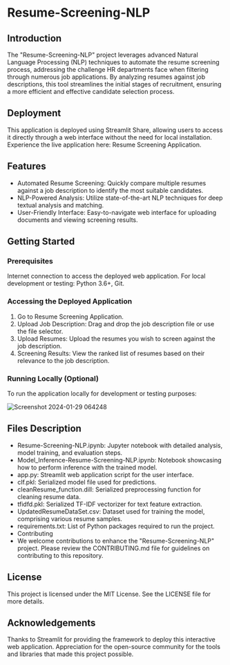 # Resume-Screening-NLP
## Introduction
The "Resume-Screening-NLP" project leverages advanced Natural Language Processing (NLP) techniques to automate the resume screening process, addressing the challenge HR departments face when filtering through numerous job applications. By analyzing resumes against job descriptions, this tool streamlines the initial stages of recruitment, ensuring a more efficient and effective candidate selection process.

## Deployment
This application is deployed using Streamlit Share, allowing users to access it directly through a web interface without the need for local installation. Experience the live application here: Resume Screening Application.

## Features
- Automated Resume Screening: Quickly compare multiple resumes against a job description to identify the most suitable candidates.
- NLP-Powered Analysis: Utilize state-of-the-art NLP techniques for deep textual analysis and matching.
- User-Friendly Interface: Easy-to-navigate web interface for uploading documents and viewing screening results.

## Getting Started
### Prerequisites
Internet connection to access the deployed web application.
For local development or testing: Python 3.6+, Git.
### Accessing the Deployed Application
1. Go to Resume Screening Application.
2. Upload Job Description: Drag and drop the job description file or use the file selector.
3. Upload Resumes: Upload the resumes you wish to screen against the job description.
4. Screening Results: View the ranked list of resumes based on their relevance to the job description.
### Running Locally (Optional)
To run the application locally for development or testing purposes:

![Screenshot 2024-01-29 064248](https://github.com/rizki-87/Resume-Screening-NLP/assets/140106584/a87e4e9a-a796-4f86-92ec-50583226c23e)

## Files Description
- Resume-Screening-NLP.ipynb: Jupyter notebook with detailed analysis, model training, and evaluation steps.
- Model_Inference-Resume-Screening-NLP.ipynb: Notebook showcasing how to perform inference with the trained model.
- app.py: Streamlit web application script for the user interface.
- clf.pkl: Serialized model file used for predictions.
- cleanResume_function.dill: Serialized preprocessing function for cleaning resume data.
- tfidfd.pkl: Serialized TF-IDF vectorizer for text feature extraction.
- UpdatedResumeDataSet.csv: Dataset used for training the model, comprising various resume samples.
- requirements.txt: List of Python packages required to run the project.
- Contributing
- We welcome contributions to enhance the "Resume-Screening-NLP" project. Please review the CONTRIBUTING.md file for guidelines on contributing to this repository.

## License
This project is licensed under the MIT License. See the LICENSE file for more details.

## Acknowledgements
Thanks to Streamlit for providing the framework to deploy this interactive web application.
Appreciation for the open-source community for the tools and libraries that made this project possible.

